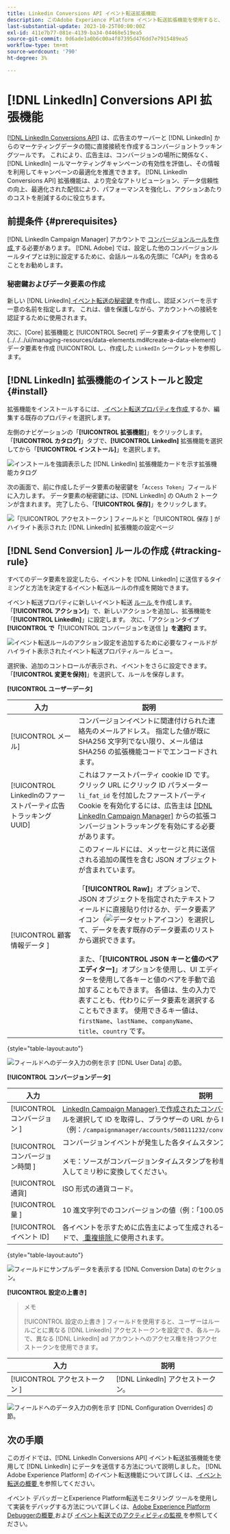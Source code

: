 ```yaml
---
title: Linkedin Conversions API イベント転送拡張機能
description: このAdobe Experience Platform イベント転送拡張機能を使用すると、Linkedin マーケティングキャンペーンのパフォーマンスを測定できます。
last-substantial-update: 2023-10-25T00:00:00Z
exl-id: 411e7b77-081e-4139-ba34-04468e519ea5
source-git-commit: 0d6ade1a0b6c00a4f87395d476dd7e7915489ea5
workflow-type: tm+mt
source-wordcount: '790'
ht-degree: 3%

---
```


# [!DNL LinkedIn] Conversions API 拡張機能

[[!DNL LinkedIn Conversions API]](https://learn.microsoft.com/en-us/linkedin/marketing/integrations/ads-reporting/conversions-api) は、広告主のサーバーと [!DNL LinkedIn] からのマーケティングデータの間に直接接続を作成するコンバージョントラッキングツールです。 これにより、広告主は、コンバージョンの場所に関係なく、[!DNL LinkedIn] ールマーケティングキャンペーンの有効性を評価し、その情報を利用してキャンペーンの最適化を推進できます。 [!DNL LinkedIn Conversions API] 拡張機能は、より完全なアトリビューション、データ信頼性の向上、最適化された配信により、パフォーマンスを強化し、アクションあたりのコストを削減するのに役立ちます。

## 前提条件 {#prerequisites}

[!DNL LinkedIn Campaign Manager] アカウントで [ コンバージョンルールを作成 ](https://www.linkedin.com/help/lms/answer/a1657171) する必要があります。 [!DNL Adobe] では、設定した他のコンバージョンルールタイプとは別に設定するために、会話ルール名の先頭に「CAPI」を含めることをお勧めします。

### 秘密鍵およびデータ要素の作成

新しい [!DNL LinkedIn][ イベント転送の秘密鍵 ](../../../ui/event-forwarding/secrets.md) を作成し、認証メンバーを示す一意の名前を指定します。 これは、値を保護しながら、アカウントへの接続を認証するために使用されます。

次に、[Core] 拡張機能と [!UICONTROL Secret] データ要素タイプを使用して ](../../../ui/managing-resources/data-elements.md#create-a-data-element) データ要素を作成 [!UICONTROL  し、作成した `LinkedIn` シークレットを参照します。

## [!DNL LinkedIn] 拡張機能のインストールと設定 {#install}

拡張機能をインストールするには、[ イベント転送プロパティを作成 ](../../../ui/event-forwarding/overview.md#properties) するか、編集する既存のプロパティを選択します。

左側のナビゲーションの「**[!UICONTROL 拡張機能]**」をクリックします。「**[!UICONTROL カタログ]**」タブで、**[!UICONTROL LinkedIn]** 拡張機能を選択してから「**[!UICONTROL インストール]**」を選択します。

![ インストールを強調表示した [!DNL LinkedIn] 拡張機能カードを示す拡張機能カタログ ](../../../images/extensions/server/linkedin/install-extension.png)

次の画面で、前に作成したデータ要素の秘密鍵を「`Access Token`」フィールドに入力します。 データ要素の秘密鍵には、[!DNL LinkedIn] の OAuth 2 トークンが含まれます。 完了したら、「**[!UICONTROL 保存]**」をクリックします。

![ 「[!UICONTROL  アクセストークン ] フィールドと「[!UICONTROL  保存 ] がハイライト表示された [!DNL LinkedIn] 拡張機能の設定ページ ](../../../images/extensions/server/linkedin/configure-extension.png)

## [!DNL Send Conversion] ルールの作成 {#tracking-rule}

すべてのデータ要素を設定したら、イベントを [!DNL LinkedIn] に送信するタイミングと方法を決定するイベント転送ルールの作成を開始できます。

イベント転送プロパティに新しいイベント転送 [ ルール ](../../../ui/managing-resources/rules.md) を作成します。 「**[!UICONTROL アクション]**」で、新しいアクションを追加し、拡張機能を「**[!UICONTROL LinkedIn]**」に設定します。 次に、「アクションタイプ **[!UICONTROL で「**[!UICONTROL  コンバージョンを送信 ]**」を選択]** ます。

![ イベント転送ルールのアクション設定を追加するために必要なフィールドがハイライト表示されたイベント転送プロパティルール ビュー。](../../../images/extensions/server/linkedin/linkedin-event-action.png)

選択後、追加のコントロールが表示され、イベントをさらに設定できます。 「**[!UICONTROL 変更を保持]**」を選択して、ルールを保存します。

**[!UICONTROL ユーザーデータ]**

| 入力 | 説明 |
| --- | --- |
| [!UICONTROL メール] | コンバージョンイベントに関連付けられた連絡先のメールアドレス。 指定した値が既に SHA256 文字列でない限り、メール値は SHA256 の拡張機能コードでエンコードされます。 |
| [!UICONTROL LinkedInのファーストパーティ広告トラッキング UUID] | これはファーストパーティ cookie ID です。 クリック URL にクリック ID パラメーター `li_fat_id` を付加したファーストパーティ Cookie を有効化するには、広告主は [[!DNL LinkedIn Campaign Manager]](https://www.linkedin.com/help/lms/answer/a423304/enable-first-party-cookies-on-a-linkedin-insight-tag) からの拡張コンバージョントラッキングを有効にする必要があります。 |
| [!UICONTROL  顧客情報データ ] | このフィールドには、メッセージと共に送信される追加の属性を含む JSON オブジェクトが含まれています。<br><br> 「**[!UICONTROL Raw]**」オプションで、JSON オブジェクトを指定されたテキストフィールドに直接貼り付けるか、データ要素アイコン（![ データセットアイコン ](../../../images/extensions/server/aws/data-element-icon.png)）を選択して、データを表す既存のデータ要素のリストから選択できます。<br><br> また、「**[!UICONTROL JSON キーと値のペア エディター]**」オプションを使用し、UI エディターを使用して各キーと値のペアを手動で追加することもできます。 各値は、生の入力で表すことも、代わりにデータ要素を選択することもできます。 使用できるキー値は、`firstName`、`lastName`、`companyName`、`title`、`country` です。 |

{style="table-layout:auto"}

![ フィールドへのデータ入力の例を示す [!DNL User Data] の節。](../../../images/extensions/server/linkedin/configure-extension-user-data.png)

**[!UICONTROL コンバージョンデータ]**

| 入力 | 説明 |
| --- | --- |
| [!UICONTROL  コンバージョン ] | [LinkedIn Campaign Manager} で作成されたコンバージョンルール ](https://www.linkedin.com/help/lms/answer/a1657171)ID。 コンバージョンルールを選択して ID を取得し、ブラウザーの URL から ID をコピーします（例：`/campaignmanager/accounts/508111232/conversions/15588877`）。`/conversions/<id>` |
| [!UICONTROL  コンバージョン時間 ] | コンバージョンイベントが発生した各タイムスタンプ（ミリ秒単位）。 <br><br> メモ：ソースがコンバージョンタイムスタンプを秒単位で記録する場合は、末尾に 000 を挿入してミリ秒に変換してください。 |
| [!UICONTROL 通貨] | ISO 形式の通貨コード。 |
| [!UICONTROL  量 ] | 10 進文字列でのコンバージョンの値（例：「100.05」）。 |
| [!UICONTROL  イベント ID] | 各イベントを示すために広告主によって生成される一意の ID。 これはオプションのフィールドで、[ 重複排除 ](https://learn.microsoft.com/en-us/linkedin/marketing/conversions/deduplication?view=li-lms-2024-02) に使用されます。 |

{style="table-layout:auto"}

![ フィールドにサンプルデータを表示する [!DNL Conversion Data] のセクション。](../../../images/extensions/server/linkedin/configure-extension-conversions-data.png)

**[!UICONTROL 設定の上書き]**

>メモ
>
>[!UICONTROL  設定の上書き ] フィールドを使用すると、ユーザーはルールごとに異なる [!DNL LinkedIn] アクセストークンを設定でき、各ルールで、異なる [!DNL LinkedIn] ad アカウントへのアクセス権を持つアクセストークンを使用できます。

| 入力 | 説明 |
| --- | --- |
| [!UICONTROL  アクセストークン ] | [!DNL LinkedIn] アクセストークン。 |

![ フィールドへのデータ入力の例を示す [!DNL Configuration Overrides] の節。](../../../images/extensions/server/linkedin/configure-extension-configuration-override.png)

## 次の手順

このガイドでは、[!DNL LinkedIn Conversions API] イベント転送拡張機能を使用して [!DNL LinkedIn] にデータを送信する方法について説明しました。 [!DNL Adobe Experience Platform] のイベント転送機能について詳しくは、[ イベント転送の概要 ](../../../ui/event-forwarding/overview.md) を参照してください。

イベント デバッガーとExperience Platform転送モニタリング ツールを使用して実装をデバッグする方法について詳しくは、[Adobe Experience Platform Debuggerの概要 ](../../../../debugger/home.md) および [ イベント転送でのアクティビティの監視 ](../../../ui/event-forwarding/monitoring.md) を参照してください。
